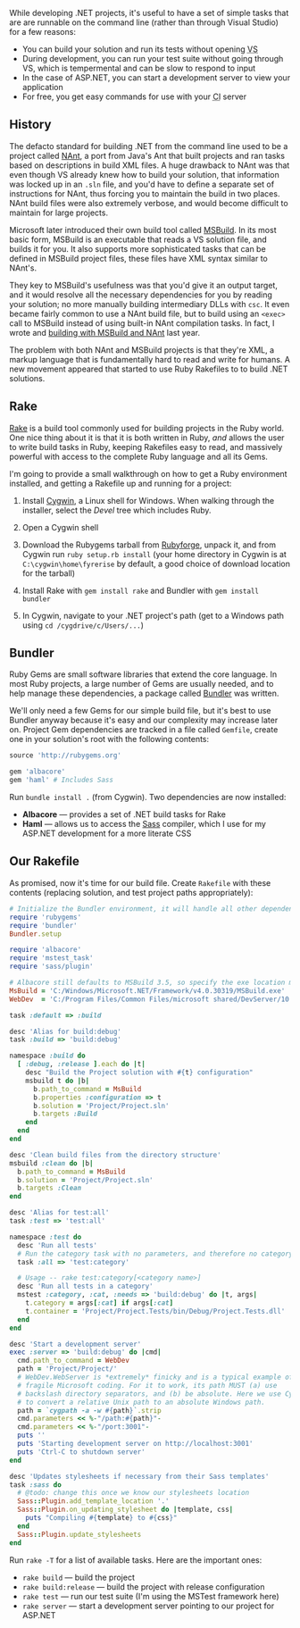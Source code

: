While developing .NET projects, it's useful to have a set of simple tasks that are are runnable on the command line (rather than through Visual Studio) for a few reasons:

* You can build your solution and run its tests without opening <acronym title="Visual Studio">VS</acronym>
* During development, you can run your test suite without going through VS, which is tempermental and can be slow to respond to input
* In the case of ASP.NET, you can start a development server to view your application
* For free, you get easy commands for use with your <acronym title="Continuous Integration">CI</acronym> server

History
-------

The defacto standard for building .NET from the command line used to be a project called [NAnt](http://en.wikipedia.org/wiki/Nant), a port from Java's Ant that built projects and ran tasks based on descriptions in build XML files. A huge drawback to NAnt was that even though VS already knew how to build your solution, that information was locked up in an `.sln` file, and you'd have to define a separate set of instructions for NAnt, thus forcing you to maintain the build in two places. NAnt build files were also extremely verbose, and would become difficult to maintain for large projects.

Microsoft later introduced their own build tool called [MSBuild](http://en.wikipedia.org/wiki/Msbuild). In its most basic form, MSBuild is an executable that reads a VS solution file, and builds it for you. It also supports more sophisticated tasks that can be defined in MSBuild project files, these files have XML syntax similar to NAnt's. 

They key to MSBuild's usefulness was that you'd give it an output target, and it would resolve all the necessary dependencies for you by reading your solution; no more manually building intermediary DLLs with `csc`. It even became fairly common to use a NAnt build file, but to build using an `<exec>` call to MSBuild instead of using built-in NAnt compilation tasks. In fact, I wrote and [building with MSBuild and NAnt](http://mutelight.org/articles/the-anatomy-of-a-nant-build-file.html) last year.

The problem with both NAnt and MSBuild projects is that they're XML, a markup language that is fundamentally hard to read and write for humans. A new movement appeared that started to use Ruby Rakefiles to to build .NET solutions.

Rake
----

[Rake](http://en.wikipedia.org/wiki/Rakefile) is a build tool commonly used for building projects in the Ruby world. One nice thing about it is that it is both written in Ruby, *and* allows the user to write build tasks in Ruby, keeping Rakefiles easy to read, and massively powerful with access to the complete Ruby language and all its Gems.

I'm going to provide a small walkthrough on how to get a Ruby environment installed, and getting a Rakefile up and running for a project:

1. Install [Cygwin](http://www.cygwin.com/), a Linux shell for Windows. When walking through the installer, select the *Devel* tree which includes Ruby.

2. Open a Cygwin shell

3. Download the Rubygems tarball from [Rubyforge](http://rubyforge.org/projects/rubygems/), unpack it, and from Cygwin run `ruby setup.rb install` (your home directory in Cygwin is at `C:\cygwin\home\fyrerise` by default, a good choice of download location for the tarball)

4. Install Rake with `gem install rake` and Bundler with `gem install bundler`

5. In Cygwin, navigate to your .NET project's path (get to a Windows path using `cd /cygdrive/c/Users/...`)

Bundler
-------

Ruby Gems are small software libraries that extend the core language. In most Ruby projects, a large number of Gems are usually needed, and to help manage these dependencies, a package called [Bundler](http://gembundler.com/) was written.

We'll only need a few Gems for our simple build file, but it's best to use Bundler anyway because it's easy and our complexity may increase later on. Project Gem dependencies are tracked in a file called `Gemfile`, create one in your solution's root with the following contents:

``` ruby
source 'http://rubygems.org'

gem 'albacore'
gem 'haml' # Includes Sass
```

Run `bundle install .` (from Cygwin). Two dependencies are now installed:

* **Albacore** &mdash; provides a set of .NET build tasks for Rake
* **Haml** &mdash; allows us to access the [Sass](http://sass-lang.com/) compiler, which I use for my ASP.NET development for a more literate CSS

Our Rakefile
------------

As promised, now it's time for our build file. Create `Rakefile` with these contents (replacing solution, and test project paths appropriately):

``` ruby
# Initialize the Bundler environment, it will handle all other dependencies
require 'rubygems'
require 'bundler'
Bundler.setup

require 'albacore'
require 'mstest_task'
require 'sass/plugin'

# Albacore still defaults to MSBuild 3.5, so specify the exe location manually
MsBuild = 'C:/Windows/Microsoft.NET/Framework/v4.0.30319/MSBuild.exe'
WebDev  = 'C:/Program Files/Common Files/microsoft shared/DevServer/10.0/WebDev.WebServer40.EXE'

task :default => :build

desc 'Alias for build:debug'
task :build => 'build:debug'

namespace :build do
  [ :debug, :release ].each do |t|
    desc "Build the Project solution with #{t} configuration"
    msbuild t do |b|
      b.path_to_command = MsBuild
      b.properties :configuration => t
      b.solution = 'Project/Project.sln'
      b.targets :Build
    end
  end
end

desc 'Clean build files from the directory structure'
msbuild :clean do |b|
  b.path_to_command = MsBuild
  b.solution = 'Project/Project.sln'
  b.targets :Clean
end

desc 'Alias for test:all'
task :test => 'test:all'

namespace :test do
  desc 'Run all tests'
  # Run the category task with no parameters, and therefore no category
  task :all => 'test:category'

  # Usage -- rake test:category[<category name>]
  desc 'Run all tests in a category'
  mstest :category, :cat, :needs => 'build:debug' do |t, args|
    t.category = args[:cat] if args[:cat]
    t.container = 'Project/Project.Tests/bin/Debug/Project.Tests.dll'
  end
end

desc 'Start a development server'
exec :server => 'build:debug' do |cmd|
  cmd.path_to_command = WebDev
  path = 'Project/Project/'
  # WebDev.WebServer is *extremely* finicky and is a typical example of 
  # fragile Microsoft coding. For it to work, its path MUST (a) use 
  # backslash directory separators, and (b) be absolute. Here we use Cygwin 
  # to convert a relative Unix path to an absolute Windows path.
  path = `cygpath -a -w #{path}`.strip
  cmd.parameters << %-"/path:#{path}"-
  cmd.parameters << %-"/port:3001"-
  puts ''
  puts 'Starting development server on http://localhost:3001'
  puts 'Ctrl-C to shutdown server'
end

desc 'Updates stylesheets if necessary from their Sass templates'
task :sass do
  # @todo: change this once we know our stylesheets location
  Sass::Plugin.add_template_location '.'
  Sass::Plugin.on_updating_stylesheet do |template, css|
    puts "Compiling #{template} to #{css}"
  end
  Sass::Plugin.update_stylesheets
end
```

Run `rake -T` for a list of available tasks. Here are the important ones:

* `rake build` &mdash; build the project
* `rake build:release` &mdash; build the project with release configuration
* `rake test` &mdash; run our test suite (I'm using the MSTest framework here)
* `rake server` &mdash; start a development server pointing to our project for ASP.NET

